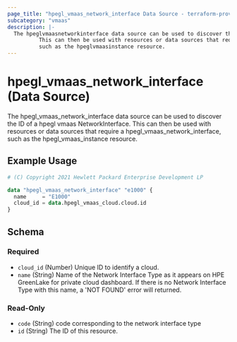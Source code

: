 ```yaml
---
page_title: "hpegl_vmaas_network_interface Data Source - terraform-provider-hpegl"
subcategory: "vmaas"
description: |-
  The hpeglvmaasnetworkinterface data source can be used to discover the ID of a hpegl vmaas NetworkInterface.
          This can then be used with resources or data sources that require a hpeglvmaasnetworkinterface,
          such as the hpeglvmaasinstance resource.
---
```

# hpegl_vmaas_network_interface (Data Source)
The hpegl_vmaas_network_interface data source can be used to discover the ID of a hpegl vmaas NetworkInterface.
		This can then be used with resources or data sources that require a hpegl_vmaas_network_interface,
		such as the hpegl_vmaas_instance resource.
## Example Usage
```terraform
# (C) Copyright 2021 Hewlett Packard Enterprise Development LP

data "hpegl_vmaas_network_interface" "e1000" {
  name     = "E1000"
  cloud_id = data.hpegl_vmaas_cloud.cloud.id
}
```
<!-- schema generated by tfplugindocs -->
## Schema

### Required

- `cloud_id` (Number) Unique ID to identify a cloud.
- `name` (String) Name of the Network Interface Type as it appears on HPE GreenLake for private cloud dashboard. If there is no Network Interface Type with this name, a 'NOT FOUND' error will returned.

### Read-Only

- `code` (String) code corresponding to the network interface type
- `id` (String) The ID of this resource.

